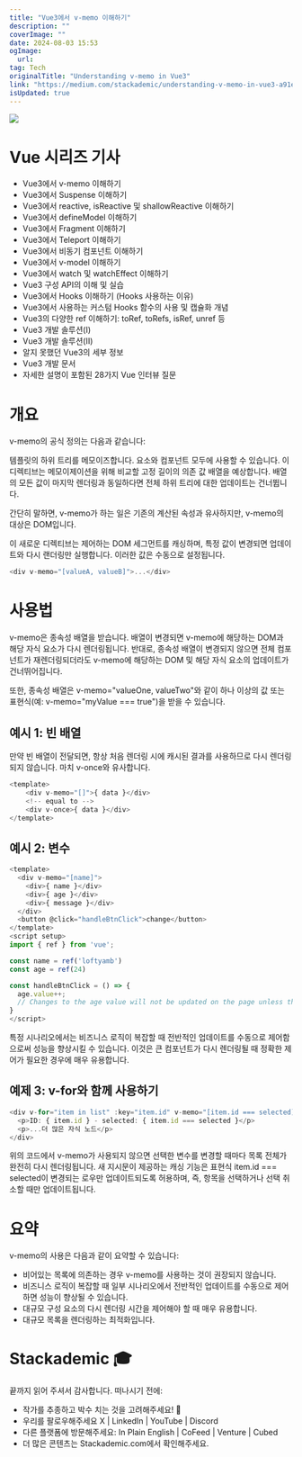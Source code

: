 ```yaml
---
title: "Vue3에서 v-memo 이해하기"
description: ""
coverImage: ""
date: 2024-08-03 15:53
ogImage: 
  url: 
tag: Tech
originalTitle: "Understanding v-memo in Vue3"
link: "https://medium.com/stackademic/understanding-v-memo-in-vue3-a91ea445a9cf"
isUpdated: true
---
```






<img src="/assets/img/Understandingv-memoinVue3_0.png" />

# Vue 시리즈 기사

- Vue3에서 v-memo 이해하기
- Vue3에서 Suspense 이해하기
- Vue3에서 reactive, isReactive 및 shallowReactive 이해하기
- Vue3에서 defineModel 이해하기
- Vue3에서 Fragment 이해하기
- Vue3에서 Teleport 이해하기
- Vue3에서 비동기 컴포넌트 이해하기
- Vue3에서 v-model 이해하기
- Vue3에서 watch 및 watchEffect 이해하기
- Vue3 구성 API의 이해 및 실습
- Vue3에서 Hooks 이해하기 (Hooks 사용하는 이유)
- Vue3에서 사용하는 커스텀 Hooks 함수의 사용 및 캡슐화 개념
- Vue3의 다양한 ref 이해하기: toRef, toRefs, isRef, unref 등
- Vue3 개발 솔루션(Ⅰ)
- Vue3 개발 솔루션(Ⅱ)
- 알지 못했던 Vue3의 세부 정보
- Vue3 개발 문서
- 자세한 설명이 포함된 28가지 Vue 인터뷰 질문

# 개요

<div class="content-ad"></div>

v-memo의 공식 정의는 다음과 같습니다:

템플릿의 하위 트리를 메모이즈합니다. 요소와 컴포넌트 모두에 사용할 수 있습니다. 이 디렉티브는 메모이제이션을 위해 비교할 고정 길이의 의존 값 배열을 예상합니다. 배열의 모든 값이 마지막 렌더링과 동일하다면 전체 하위 트리에 대한 업데이트는 건너뜁니다.

간단히 말하면, v-memo가 하는 일은 기존의 계산된 속성과 유사하지만, v-memo의 대상은 DOM입니다.

이 새로운 디렉티브는 제어하는 DOM 세그먼트를 캐싱하며, 특정 값이 변경되면 업데이트와 다시 랜더링만 실행합니다. 이러한 값은 수동으로 설정됩니다.

<div class="content-ad"></div>

```js
<div v-memo="[valueA, valueB]">...</div>
```

# 사용법

v-memo은 종속성 배열을 받습니다. 배열이 변경되면 v-memo에 해당하는 DOM과 해당 자식 요소가 다시 렌더링됩니다. 반대로, 종속성 배열이 변경되지 않으면 전체 컴포넌트가 재렌더링되더라도 v-memo에 해당하는 DOM 및 해당 자식 요소의 업데이트가 건너뛰어집니다.

또한, 종속성 배열은 v-memo="valueOne, valueTwo"와 같이 하나 이상의 값 또는 표현식(예: v-memo="myValue === true")을 받을 수 있습니다.

<div class="content-ad"></div>

## 예시 1: 빈 배열

만약 빈 배열이 전달되면, 항상 처음 렌더링 시에 캐시된 결과를 사용하므로 다시 렌더링되지 않습니다. 마치 v-once와 유사합니다.

```js
<template>
    <div v-memo="[]">{ data }</div>
    <!-- equal to -->
    <div v-once>{ data }</div>
</template>
```

## 예시 2: 변수

<div class="content-ad"></div>

```js
<template>
  <div v-memo="[name]">
    <div>{ name }</div>
    <div>{ age }</div>
    <div>{ message }</div>
  </div>
  <button @click="handleBtnClick">change</button>
</template>
<script setup>
import { ref } from 'vue';

const name = ref('loftyamb')
const age = ref(24)

const handleBtnClick = () => {
  age.value++;
  // Changes to the age value will not be updated on the page unless the name changes.
}
</script>
```

특정 시나리오에서는 비즈니스 로직이 복잡할 때 전반적인 업데이트를 수동으로 제어함으로써 성능을 향상시킬 수 있습니다. 이것은 큰 컴포넌트가 다시 렌더링될 때 정확한 제어가 필요한 경우에 매우 유용합니다.

## 예제 3: v-for와 함께 사용하기

```js
<div v-for="item in list" :key="item.id" v-memo="[item.id === selected]">
  <p>ID: { item.id } - selected: { item.id === selected }</p>
  <p>...더 많은 자식 노드</p>
</div>
```

<div class="content-ad"></div>

위의 코드에서 v-memo가 사용되지 않으면 선택한 변수를 변경할 때마다 목록 전체가 완전히 다시 렌더링됩니다. 새 지시문이 제공하는 캐싱 기능은 표현식 item.id === selected이 변경되는 로우만 업데이트되도록 허용하며, 즉, 항목을 선택하거나 선택 취소할 때만 업데이트됩니다.

# 요약

v-memo의 사용은 다음과 같이 요약할 수 있습니다:

- 비어있는 목록에 의존하는 경우 v-memo를 사용하는 것이 권장되지 않습니다.
- 비즈니스 로직이 복잡할 때 일부 시나리오에서 전반적인 업데이트를 수동으로 제어하면 성능이 향상될 수 있습니다.
- 대규모 구성 요소의 다시 렌더링 시간을 제어해야 할 때 매우 유용합니다.
- 대규모 목록을 렌더링하는 최적화입니다.

<div class="content-ad"></div>

# Stackademic 🎓

끝까지 읽어 주셔서 감사합니다. 떠나시기 전에:

- 작가를 추종하고 박수 치는 것을 고려해주세요! 👏
- 우리를 팔로우해주세요 X | LinkedIn | YouTube | Discord
- 다른 플랫폼에 방문해주세요: In Plain English | CoFeed | Venture | Cubed
- 더 많은 콘텐츠는 Stackademic.com에서 확인해주세요.
